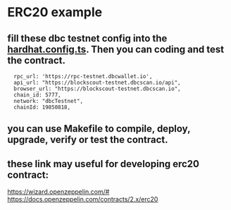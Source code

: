 # ERC20 example


## fill these dbc testnet config into the [hardhat.config.ts](hardhat.config.ts). Then you can coding and test the contract.
      rpc_url: 'https://rpc-testnet.dbcwallet.io',
      api_url: "https://blockscout-testnet.dbcscan.io/api",
      browser_url: "https://blockscout-testnet.dbcscan.io",
      chain_id: 5777,
      network: "dbcTestnet",
      chainId: 19850818,


## you can use Makefile to compile, deploy, upgrade, verify or test the contract.

## these link may useful for developing erc20 contract:

https://wizard.openzeppelin.com/#
https://docs.openzeppelin.com/contracts/2.x/erc20


